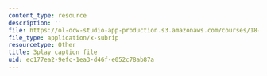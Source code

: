 ```yaml
---
content_type: resource
description: ''
file: https://ol-ocw-studio-app-production.s3.amazonaws.com/courses/18-01sc-single-variable-calculus-fall-2010/ec177ea29efc1ea3d46fe052c78ab87a_eRCN3daFCmU.srt
file_type: application/x-subrip
resourcetype: Other
title: 3play caption file
uid: ec177ea2-9efc-1ea3-d46f-e052c78ab87a
---
```

